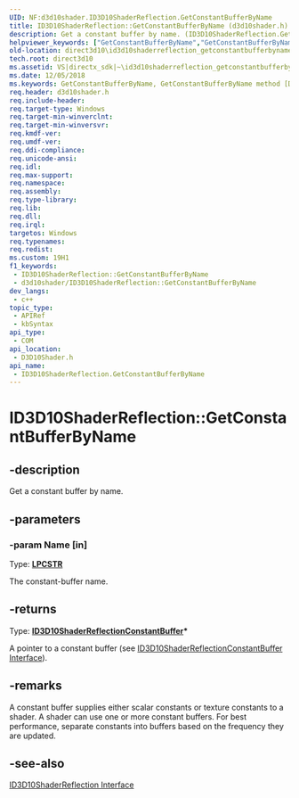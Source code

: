 ```yaml
---
UID: NF:d3d10shader.ID3D10ShaderReflection.GetConstantBufferByName
title: ID3D10ShaderReflection::GetConstantBufferByName (d3d10shader.h)
description: Get a constant buffer by name. (ID3D10ShaderReflection.GetConstantBufferByName)
helpviewer_keywords: ["GetConstantBufferByName","GetConstantBufferByName method [Direct3D 10]","GetConstantBufferByName method [Direct3D 10]","ID3D10ShaderReflection interface","ID3D10ShaderReflection interface [Direct3D 10]","GetConstantBufferByName method","ID3D10ShaderReflection.GetConstantBufferByName","ID3D10ShaderReflection::GetConstantBufferByName","c597f147-5514-438b-1e81-09771d342a5f","d3d10shader/ID3D10ShaderReflection::GetConstantBufferByName","direct3d10.id3d10shaderreflection_getconstantbufferbyname"]
old-location: direct3d10\id3d10shaderreflection_getconstantbufferbyname.htm
tech.root: direct3d10
ms.assetid: VS|directx_sdk|~\id3d10shaderreflection_getconstantbufferbyname.htm
ms.date: 12/05/2018
ms.keywords: GetConstantBufferByName, GetConstantBufferByName method [Direct3D 10], GetConstantBufferByName method [Direct3D 10],ID3D10ShaderReflection interface, ID3D10ShaderReflection interface [Direct3D 10],GetConstantBufferByName method, ID3D10ShaderReflection.GetConstantBufferByName, ID3D10ShaderReflection::GetConstantBufferByName, c597f147-5514-438b-1e81-09771d342a5f, d3d10shader/ID3D10ShaderReflection::GetConstantBufferByName, direct3d10.id3d10shaderreflection_getconstantbufferbyname
req.header: d3d10shader.h
req.include-header: 
req.target-type: Windows
req.target-min-winverclnt: 
req.target-min-winversvr: 
req.kmdf-ver: 
req.umdf-ver: 
req.ddi-compliance: 
req.unicode-ansi: 
req.idl: 
req.max-support: 
req.namespace: 
req.assembly: 
req.type-library: 
req.lib: 
req.dll: 
req.irql: 
targetos: Windows
req.typenames: 
req.redist: 
ms.custom: 19H1
f1_keywords:
 - ID3D10ShaderReflection::GetConstantBufferByName
 - d3d10shader/ID3D10ShaderReflection::GetConstantBufferByName
dev_langs:
 - c++
topic_type:
 - APIRef
 - kbSyntax
api_type:
 - COM
api_location:
 - D3D10Shader.h
api_name:
 - ID3D10ShaderReflection.GetConstantBufferByName
---
```


# ID3D10ShaderReflection::GetConstantBufferByName


## -description

Get a constant buffer by name.

## -parameters

### -param Name [in]

Type: <b><a href="/windows/desktop/WinProg/windows-data-types">LPCSTR</a></b>

The constant-buffer name.

## -returns

Type: <b><a href="/windows/desktop/api/d3d10shader/nn-d3d10shader-id3d10shaderreflectionconstantbuffer">ID3D10ShaderReflectionConstantBuffer</a>*</b>

A pointer to a constant buffer (see <a href="/windows/desktop/api/d3d10shader/nn-d3d10shader-id3d10shaderreflectionconstantbuffer">ID3D10ShaderReflectionConstantBuffer Interface</a>).

## -remarks

A constant buffer supplies either scalar constants or texture constants to a shader. A shader can use one or more constant buffers. For best performance, separate constants into buffers based on the frequency they are updated.

## -see-also

<a href="/windows/desktop/api/d3d10shader/nn-d3d10shader-id3d10shaderreflection">ID3D10ShaderReflection Interface</a>
